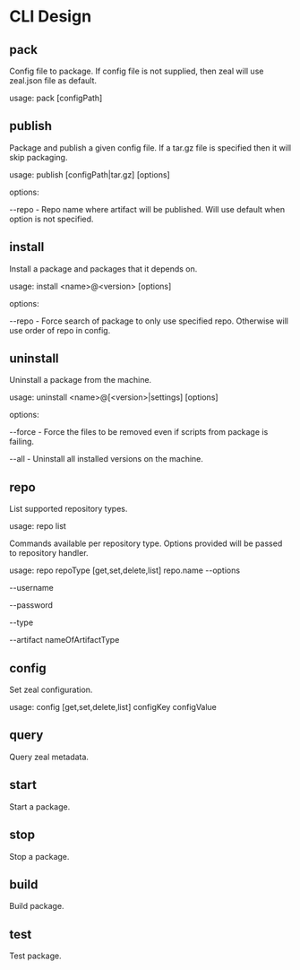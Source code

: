 # CLI Design
 
## pack
Config file to package. If config file is not supplied, then zeal will use zeal.json file as default.

usage: pack [configPath]

## publish
Package and publish a given config file. If a tar.gz file is specified then it will skip packaging.

usage: publish [configPath|tar.gz] [options]

options:

--repo - Repo name where artifact will be published. Will use default when option is not specified.
 
## install
Install a package and packages that it depends on.

usage: install \<name\>@\<version\> [options]

options: 

--repo - Force search of package to only use specified repo. Otherwise will use order of repo in config.
 
## uninstall
Uninstall a package from the machine.

usage: uninstall \<name\>@[\<version\>|settings] [options]

options:

--force - Force the files to be removed even if scripts from package is failing.

--all - Uninstall all installed versions on the machine.

## repo

List supported repository types. 

usage: repo list

Commands available per repository type. Options provided will be passed to repository handler.

usage: repo repoType [get,set,delete,list] repo.name --options

--username

--password

--type

--artifact nameOfArtifactType

## config
Set zeal configuration.

usage: config [get,set,delete,list] configKey configValue

## query
Query zeal metadata.

## start
Start a package.

## stop
Stop a package.

## build

Build package.

## test

Test package.